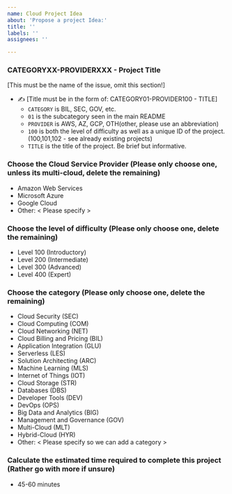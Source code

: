 ```yaml
---
name: Cloud Project Idea
about: 'Propose a project Idea:'
title: ''
labels: ''
assignees: ''

---
```


### CATEGORYXX-PROVIDERXXX - Project Title
[This must be the name of the issue, omit this section!]
- ✍️ [Title must be in the form of: CATEGORY01-PROVIDER100 - TITLE]
  - `CATEGORY` is BIL, SEC, GOV, etc.
  - `01` is the subcategory seen in the main README
  - `PROVIDER` is AWS, AZ, GCP, OTH(other, please use an abbreviation)
  - `100` is both the level of difficulty as well as a unique ID of the project. (100,101,102 - see already existing projects)
  - `TITLE` is the title of the project. Be brief but informative.

### Choose the Cloud Service Provider (Please only choose one, unless its multi-cloud, delete the remaining)
- Amazon Web Services
- Microsoft Azure
- Google Cloud
- Other: < Please specify >

### Choose the level of difficulty (Please only choose one, delete the remaining)
- Level 100 (Introductory)
- Level 200 (Intermediate)
- Level 300 (Advanced)
- Level 400 (Expert)

### Choose the category (Please only choose one, delete the remaining)
- Cloud Security (SEC)
- Cloud Computing (COM)
- Cloud Networking (NET)
- Cloud Billing and Pricing (BIL)
- Application Integration (GLU)
- Serverless (LES)
- Solution Architecting (ARC)
- Machine Learning (MLS)
- Internet of Things (IOT)
- Cloud Storage (STR)
- Databases (DBS)
- Developer Tools (DEV)
- DevOps (OPS)
- Big Data and Analytics (BIG)
- Management and Governance (GOV)
- Multi-Cloud (MLT)
- Hybrid-Cloud (HYR)
- Other: < Please specify so we can add a category >

### Calculate the estimated time required to complete this project (Rather go with more if unsure)
- 45-60 minutes
